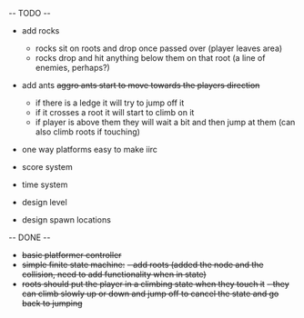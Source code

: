 -- TODO --
- add rocks
	- rocks sit on  roots and drop once passed over (player leaves area)
	- rocks drop and hit anything below them on that root (a line of enemies, perhaps?)
- add ants
	~~aggro ants start to move towards the players direction~~
	- if there is a ledge it will try to jump off it 
	- if it crosses a root it will start to climb on it 
	- if player is above them they will wait a bit and then jump at them (can also climb roots if touching)

- one way platforms easy to make iirc
- score system
- time system
- design level 
- design spawn locations

-- DONE --
- ~~basic platformer controller~~
- ~~simple finite state machine:~~
~~- add roots (added the node and the collision, need to add functionality when in state)~~ 
- ~~roots should put the player in a climbing state when they touch it~~
~~- they can climb slowly up or down and jump off to cancel the state and go back to jumping~~